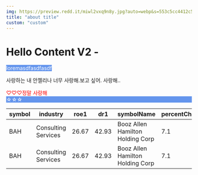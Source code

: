 ```yaml
---
img: https://preview.redd.it/miwl2vxq9n8y.jpg?auto=webp&s=553c5cc4412c5e6a716e502c76d2335aae9d7f46
title: "about title"
custom: "custom"
---
```

# Hello Content V2 - 
<globy class="glo">
loremasdfasdfasdf
</globy>

사랑하는 내 안젤리나 너무 사랑해.보고 싶어. 사랑해.. 
<div class="text-center" style="color:red">♡♡♡정말 사랑해 </div>

<div class="glo">☆☆☆</div>

<table>
    <thead>
        <tr>
            <th scope="col">symbol</th>
            <th scope="col">industry</th>
            <th scope="col">roe1</th>
            <th scope="col">dr1</th>
            <th scope="col">symbolName</th>
            <th scope="col">percentChange5d</th>
            <th scope="col">lastPrice</th>
            <th scope="col">priceChange</th>
            <th scope="col">percentChange</th>
        </tr>
    </thead>
    <tbody>
        <tr>
            <td>BAH</td>
            <td>Consulting Services</td>
            <td>26.67</td>
            <td>42.93</td>
            <td>Booz Allen Hamilton Holding Corp</td>
            <td>7.1</td>
            <td>116.39</td>
            <td>0.56</td>
            <td>0.48</td>
        </tr>
        <tr>
            <td>BAH</td>
            <td>Consulting Services</td>
            <td>26.67</td>
            <td>42.93</td>
            <td>Booz Allen Hamilton Holding Corp</td>
            <td>7.1</td>
            <td>116.39</td>
            <td>0.56</td>
            <td>0.48</td>
        </tr>
    </tbody>
</table>
<style>
.glo{background-color:CornflowerBlue;color:white;}
</style>
